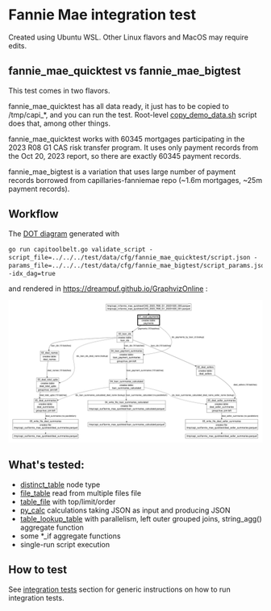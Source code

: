# Fannie Mae integration test

Created using Ubuntu WSL. Other Linux flavors and MacOS may require edits.

## fannie_mae_quicktest vs fannie_mae_bigtest

This test comes in two flavors. 

fannie_mae_quicktest has all data ready, it just has to be copied to /tmp/capi_*, and you can run the test. Root-level [copy_demo_data.sh](../../../copy_demo_data.sh) script does that, among other things.

fannie_mae_quicktest works with 60345 mortgages participating in the 2023 R08 G1 CAS risk transfer program. It uses only payment records from the Oct 20, 2023 report, so there are exactly 60345 payment records.

fannie_mae_bigtest is a variation that uses large number of payment records borrowed from capillaries-fanniemae repo (~1.6m mortgages, ~25m payment records).

## Workflow

The [DOT diagram](../../../doc/glossary.md#dot-diagrams) generated with
```
go run capitoolbelt.go validate_script -script_file=../../../test/data/cfg/fannie_mae_quicktest/script.json -params_file=../../../test/data/cfg/fannie_mae_bigtest/script_params.json -idx_dag=true
```
and rendered in https://dreampuf.github.io/GraphvizOnline :

![drawing](../../../doc/dot-fanniemae.svg)

## What's tested:

- [distinct_table](../../../doc/glossary.md#distinct_table) node type
- [file_table](../../../doc/glossary.md#file_table) read from multiple files file
- [table_file](../../../doc/glossary.md#table_file) with top/limit/order
- [py_calc](../../../doc/glossary.md#py_calc-processor) calculations taking JSON as input and producing JSON
- [table_lookup_table](../../../doc/glossary.md#table_lookup_table) with parallelism, left outer grouped joins, string_agg() aggregate function
- some *_if aggregate functions
- single-run script execution

## How to test

See [integration tests](../../../doc/testing.md#integration-tests) section for generic instructions on how to run integration tests.